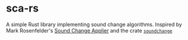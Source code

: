 # sca-rs

A simple Rust library implementing sound change algorithms. Inspired by Mark Rosenfelder's [Sound Change Applier][sca] and the crate [`soundchange`][soundchange]

[sca]: http://zompist.com/scahelp.html
[soundchange]: https://crates.io/crates/soundchange
